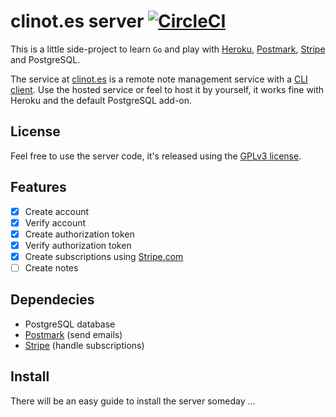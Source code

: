 # clinot.es server [![CircleCI](https://circleci.com/gh/clinotes/server.svg?style=svg)](https://circleci.com/gh/clinotes/server)

This is a little side-project to learn `Go` and play with [Heroku](https://heroku.com), [Postmark](https://postmarkapp.com), [Stripe](https://stripe.com) and PostgreSQL.

The service at [clinot.es](https://clinot.es) is a remote note management service with a [CLI client](https://github.com/clinotes/client). Use the hosted service or feel to host it by yourself, it works fine with Heroku and the default PostgreSQL add-on.

## License

Feel free to use the server code, it's released using the [GPLv3 license](https://github.com/clinotes/server/blob/master/LICENSE.md).

## Features

- [x] Create account
- [x] Verify account
- [x] Create authorization token
- [x] Verify authorization token
- [x] Create subscriptions using [Stripe.com](https://stripe.com)
- [ ] Create notes

## Dependecies

- PostgreSQL database
- [Postmark](https://postmarkapp.com) (send emails)
- [Stripe](https://stripe.com) (handle subscriptions)

## Install

There will be an easy guide to install the server someday …
